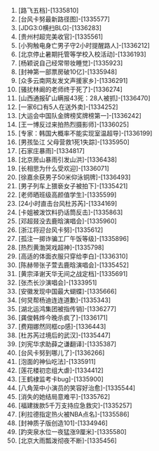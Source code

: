 
1. [路飞五档]-[1335810]
1. [台风卡努最新路径图]-[1335577]
1. [JDG3:0横扫BLG]-[1336283]
1. [贵州村超完美收官]-[1335561]
1. [小狗触电身亡男子守2小时提醒路人]-[1336212]
1. [北京停止暑期托管等学校入校活动]-[1336193]
1. [杨颖说自己经常带妆睡觉]-[1335923]
1. [封神第一部票房破10亿]-[1335948]
1. [众多云南网友发文声援家乡]-[1336291]
1. [骚扰林阚的老师终于死了]-[1336274]
1. [山西通报矿山瞒报43死：28人被抓]-[1336470]
1. [一家6口有5人在送外卖]-[1334252]
1. [大运会中国队金牌榜奖牌榜第一]-[1336242]
1. [王一博反过来拍热烈摄影师]-[1336025]
1. [专家：韩国大概率不能实现室温超导]-[1336199]
1. [男孩坠江 父母营救1死1失踪]-[1335950]
1. [石家庄暴雨]-[1334817]
1. [北京房山暴雨引发山洪]-[1336438]
1. [长相思为什么受欢迎]-[1336071]
1. [徐嘉余获男子50米仰泳铜牌]-[1336493]
1. [男子列车上猥亵女子被拍下]-[1335421]
1. [老师晒班级高颜值学生]-[1335599]
1. [24小时直击台风杜苏芮]-[1334169]
1. [卡姐被泼饮料扔话筒反击]-[1335863]
1. [邓超叕没去鹿晗演唱会]-[1335960]
1. [浙江将迎台风卡努]-[1335612]
1. [孤注一掷诈骗工厂午饭等级]-[1335896]
1. [热烈黄渤哭戏超神]-[1335798]
1. [高适的体面衣服只穿给李白]-[1336310]
1. [陈赫带张子萱去鹿晗演唱会]-[1335452]
1. [黄宗泽谢天华无间之战定档]-[1335691]
1. [张杰长沙演唱会]-[1333951]
1. [安徽发现中国最大蝴蝶]-[1335666]
1. [何炅帮杨迪连连道歉]-[1335343]
1. [湖北运鸿集团被指传销]-[1336277]
1. [龚俊韩烨今晚杀疯了]-[1336171]
1. [费翔娜然同框cp感]-[1336443]
1. [杜苏芮过境后的武汉]-[1335447]
1. [刘宪华求助薛之谦翻译]-[1335387]
1. [台风卡努到哪儿了]-[1336266]
1. [泡面的神仙吃法]-[1335911]
1. [莲花楼初恋组大虐]-[1334412]
1. [王鹤棣监考卡bug]-[1335900]
1. [八角笼中小演员的笑容好治愈]-[1335544]
1. [消失的她结局意难平]-[1335762]
1. [福建拨款5千万支持应急救灾]-[1335257]
1. [利拉德指定热火被NBA点名]-[1335586]
1. [封神质子版创造101]-[1334946]
1. [趵突泉水位一夜猛涨9厘米]-[1335580]
1. [北京大雨瓢泼彻夜不断]-[1335456]
